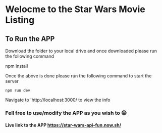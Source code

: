 # Welocme to the Star Wars Movie Listing

## To Run the APP

Download the folder to your local drive and once downloaded please run the following command

npm install

Once the above is done please run the following command to start the server

    npm run dev

Navigate to 'http://localhost:3000/ to view the info

### Fell free to use/modify the APP as you wish to 😁

#### Live link to the APP https://star-wars-api-fun.now.sh/
